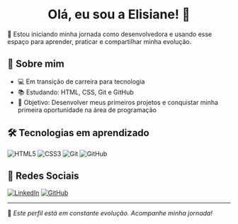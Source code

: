 <h1 align="center">Olá, eu sou a Elisiane! 👋</h1>

🌱 Estou iniciando minha jornada como desenvolvedora e usando esse espaço para aprender, praticar e compartilhar minha evolução.

## 🚀 Sobre mim

- 💻 Em transição de carreira para tecnologia
- 📚 Estudando: HTML, CSS, Git e GitHub
- 🎯 Objetivo: Desenvolver meus primeiros projetos e conquistar minha primeira oportunidade na área de programação

## 🛠️ Tecnologias em aprendizado

![HTML5](https://img.shields.io/badge/HTML5-E34F26?style=flat&logo=html5&logoColor=white)
![CSS3](https://img.shields.io/badge/CSS3-1572B6?style=flat&logo=css3&logoColor=white)
![Git](https://img.shields.io/badge/Git-F05032?style=flat&logo=git&logoColor=white)
![GitHub](https://img.shields.io/badge/GitHub-100000?style=flat&logo=github&logoColor=white)

## 📌 Redes Sociais

[![LinkedIn](https://img.shields.io/badge/-LinkedIn-blue?style=flat-square&logo=Linkedin&logoColor=white)](https://www.linkedin.com/in/elisiane-schontz-moraes-347197b6)
[![GitHub](https://img.shields.io/badge/-GitHub-000?style=flat-square&logo=Github&logoColor=white)](https://github.com/elisianeschontz)

---

📍 *Este perfil está em constante evolução. Acompanhe minha jornada!*
